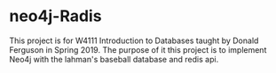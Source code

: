 # neo4j-Radis

This project is for W4111 Introduction to Databases taught by Donald Ferguson in Spring 2019.
The purpose of it this project is to implement Neo4j with the lahman's baseball database and redis api.
